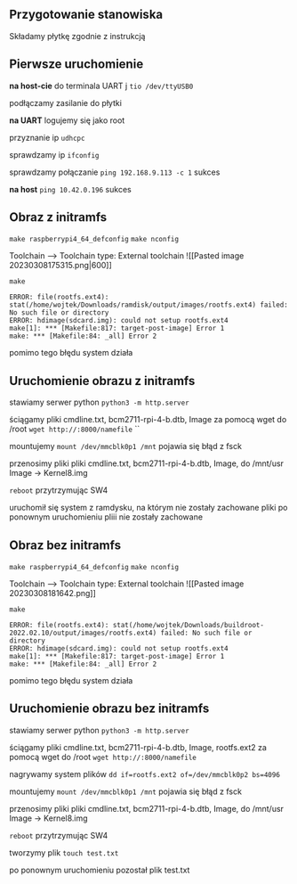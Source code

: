 ## Przygotowanie stanowiska
Składamy płytkę zgodnie z instrukcją

## Pierwsze uruchomienie
**na host-cie** do terminala UART j
`tio /dev/ttyUSB0`

podłączamy zasilanie do płytki

**na UART**
logujemy się jako root

przyznanie ip
`udhcpc`

sprawdzamy ip
`ifconfig`

sprawdzamy połączanie
`ping 192.168.9.113 -c 1`
sukces

**na host**
`ping 10.42.0.196`
sukces


## Obraz z initramfs
`make raspberrypi4_64_defconfig`
`make nconfig`

Toolchain --> Toolchain type: External toolchain
![[Pasted image 20230308175315.png|600]]

`make`
```
ERROR: file(rootfs.ext4): stat(/home/wojtek/Downloads/ramdisk/output/images/rootfs.ext4) failed: No such file or directory
ERROR: hdimage(sdcard.img): could not setup rootfs.ext4
make[1]: *** [Makefile:817: target-post-image] Error 1
make: *** [Makefile:84: _all] Error 2
```
pomimo tego błędu system działa


## Uruchomienie obrazu z initramfs
stawiamy serwer python
`python3 -m http.server`

ściągamy pliki cmdline.txt, bcm2711-rpi-4-b.dtb, Image
za pomocą wget do /root
`wget http://:8000/namefile`
``

mountujemy
`mount /dev/mmcblk0p1 /mnt`
pojawia się błąd z fsck

przenosimy pliki pliki cmdline.txt, bcm2711-rpi-4-b.dtb, Image, do /mnt/usr
Image -> Kernel8.img

`reboot` 
przytrzymując SW4

uruchomił się system z ramdysku, na którym nie zostały zachowane pliki po ponownym uruchomieniu pliii nie zostały zachowane


## Obraz bez initramfs
`make raspberrypi4_64_defconfig`
`make nconfig`

Toolchain --> Toolchain type: External toolchain
![[Pasted image 20230308181642.png]]

`make`
```
ERROR: file(rootfs.ext4): stat(/home/wojtek/Downloads/buildroot-2022.02.10/output/images/rootfs.ext4) failed: No such file or directory
ERROR: hdimage(sdcard.img): could not setup rootfs.ext4
make[1]: *** [Makefile:817: target-post-image] Error 1
make: *** [Makefile:84: _all] Error 2
```
pomimo tego błędu system działa


## Uruchomienie obrazu bez initramfs
stawiamy serwer python
`python3 -m http.server`

ściągamy pliki cmdline.txt, bcm2711-rpi-4-b.dtb, Image, rootfs.ext2
za pomocą wget do /root
`wget http://:8000/namefile`

nagrywamy system plików
`dd if=rootfs.ext2 of=/dev/mmcblk0p2 bs=4096`

mountujemy
`mount /dev/mmcblk0p1 /mnt`
pojawia się błąd z fsck

przenosimy pliki pliki cmdline.txt, bcm2711-rpi-4-b.dtb, Image, do /mnt/usr
Image -> Kernel8.img

`reboot` 
przytrzymując SW4

tworzymy plik `touch test.txt`

po ponownym uruchomieniu pozostał plik test.txt


